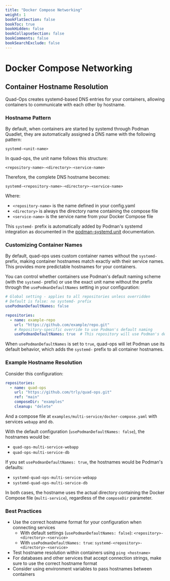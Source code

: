 ```yaml
---
title: "Docker Compose Networking"
weight: 1
bookFlatSection: false
bookToc: true
bookHidden: false
bookCollapseSection: false
bookComments: false
bookSearchExclude: false
---
```


# Docker Compose Networking

## Container Hostname Resolution

Quad-Ops creates systemd-based DNS entries for your containers, allowing containers to communicate with each other by hostname.

### Hostname Pattern

By default, when containers are started by systemd through Podman Quadlet, they are automatically assigned a DNS name with the following pattern:

```
systemd-<unit-name>
```

In quad-ops, the unit name follows this structure:
```
<repository-name>-<directory>-<service-name>
```

Therefore, the complete DNS hostname becomes:
```
systemd-<repository-name>-<directory>-<service-name>
```

Where:
- `<repository-name>` is the name defined in your config.yaml
- `<directory>` is always the directory name containing the compose file
- `<service-name>` is the service name from your Docker Compose file

This `systemd-` prefix is automatically added by Podman's systemd integration as documented in the [podman-systemd.unit](https://docs.podman.io/en/latest/markdown/podman-systemd.unit.5.html) documentation.

### Customizing Container Names

By default, quad-ops uses custom container names without the `systemd-` prefix, making container hostnames match exactly with their service names. This provides more predictable hostnames for your containers.

You can control whether containers use Podman's default naming scheme (with the `systemd-` prefix) or use the exact unit name without the prefix through the `usePodmanDefaultNames` setting in your configuration:

```yaml
# Global setting - applies to all repositories unless overridden
# Default is false: no systemd- prefix
usePodmanDefaultNames: false

repositories:
  - name: example-repo
    url: "https://github.com/example/repo.git"
    # Repository-specific override to use Podman's default naming
    usePodmanDefaultNames: true  # This repository will use Podman's default naming with systemd- prefix
```

When `usePodmanDefaultNames` is set to `true`, quad-ops will let Podman use its default behavior, which adds the `systemd-` prefix to all container hostnames.

### Example Hostname Resolution

Consider this configuration:

```yaml
repositories:
  - name: quad-ops
    url: "https://github.com/trly/quad-ops.git"
    ref: "main"
    composeDir: "examples"
    cleanup: "delete"
```

And a compose file at `examples/multi-service/docker-compose.yaml` with services `webapp` and `db`.

With the default configuration (`usePodmanDefaultNames: false`), the hostnames would be:
- `quad-ops-multi-service-webapp`
- `quad-ops-multi-service-db`

If you set `usePodmanDefaultNames: true`, the hostnames would be Podman's defaults:
- `systemd-quad-ops-multi-service-webapp`
- `systemd-quad-ops-multi-service-db`

In both cases, the hostname uses the actual directory containing the Docker Compose file (`multi-service`), regardless of the `composeDir` parameter.

### Best Practices

- Use the correct hostname format for your configuration when connecting services
  - With default settings (`usePodmanDefaultNames: false`): `<repository>-<directory>-<service>`
  - With `usePodmanDefaultNames: true`: `systemd-<repository>-<directory>-<service>`
- Test hostname resolution within containers using `ping <hostname>`
- For databases and other services that accept connection strings, make sure to use the correct hostname format
- Consider using environment variables to pass hostnames between containers